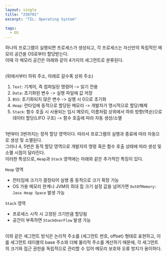 ```yaml
---
layout: single
title: "250701"
excerpt: "TIL: Operating System"

tags:
  - OS
---
```


하나의 프로그램이 실행되면 프로세스가 생성되고, 각 프로세스는 자신만의 독립적인 메모리 공간을 OS로부터 할당받는다. <br>
이때 각 메모리 공간은 아래와 같이 4가지의 세그먼트로 분류된다. <br><br>

(위에서부터 하위 주소, 아래로 갈수록 상위 주소) <br>

1. `Text`: 기계어, 즉 컴파일된 명령어 -> 읽기 전용
2. `Data`: 초기화된 변수 -> 실행 파일에 값 저장
3. `BSS`: 초기화되지 않은 변수 -> 실행 시 0으로 초기화
4. `Heap`: 런타임에 동적으로 할당된 메모리 -> 개발자가 명시적으로 할당/해제
5. `Stack`: 함수 호출 시 사용되는 임시 메모리, 이름처럼 상위에서 하위 방향(역순)으로 데이터 할당(LIFO 구조) -> 함수 호출에 따라 자동 생성/소멸 <br><br>

1번부터 3번까지는 정적 할당 영역이다. 따라서 프로그램의 실행과 종료에 따라 자동으로 생성 및 소멸된다. <br>
그러나 4, 5번은 동적 할당 영역으로 개발자의 명령 혹은 함수 호출 상태에 따라 생성 및 소멸 시점이 달라진다. <br>
이러한 특성으로, `Heap`과 `Stack` 영역에는 아래와 같은 추가적인 특징이 있다. <br>

`Heap` 영역 <br>
- 런타임에 크기가 결정되어 실행 중 동적으로 크기 확장 가능
- OS 가용 메모리 한계나 JVM의 최대 힙 크기 설정 값을 넘어가면 `OutOfMemory: Java Heap Space` 발생 가능 <br>

`Stack` 영역 <br>
- 프로세스 시작 시 고정된 크기만큼 할당됨
- 공간이 부족하면 `StackOverFlow` 발생 가능 <br><br>

이와 같은 세그먼트 방식은 논리적 주소를 (세그먼트 번호, offset) 형태로 표현하고, 이를 세그먼트 테이블의 base 주소와 더해 물리적 주소를 계산하기 때문에, 각 세그먼트의 크기와 접근 권한을 독립적으로 관리할 수 있어 메모리 보호와 오류 방지가 용이하다.
